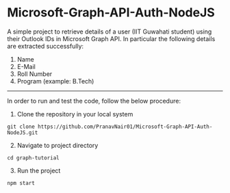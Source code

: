 # Microsoft-Graph-API-Auth-NodeJS

A simple project to retrieve details of a user (IIT Guwahati student) using their Outlook IDs in Microsoft Graph API.
In particular the following details are extracted successfully:

1. Name
2. E-Mail
3. Roll Number
4. Program (example: B.Tech)

---

In order to run and test the code, follow the below procedure:

1. Clone the repository in your local system
```
git clone https://github.com/PranavNair01/Microsoft-Graph-API-Auth-NodeJS.git
```

2. Navigate to project directory
```
cd graph-tutorial
```

3. Run the project
```
npm start
```
